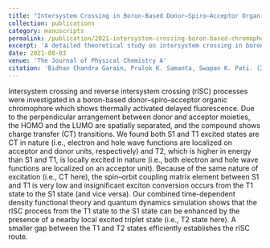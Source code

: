 ```yaml
---
title: "Intersystem Crossing in Boron-Based Donor–Spiro–Acceptor Organic Chromophore: A Detailed Theoretical Study"
collection: publications
category: manuscripts
permalink: /publication/2021-intersystem-crossing-boron-based-chromophore
excerpt: 'A detailed theoretical study on intersystem crossing in boron-based donor–spiro–acceptor organic chromophore.'
date: 2021-08-03
venue: 'The Journal of Physical Chemistry A'
citation: 'Bidhan Chandra Garain, Pralok K. Samanta, Swapan K. Pati. (2021). &quot;Intersystem Crossing in Boron-Based Donor–Spiro–Acceptor Organic Chromophore: A Detailed Theoretical Study.&quot; <i>The Journal of Physical Chemistry A</i>, 125(31), 6674-6680.'
---
```


Intersystem crossing and reverse intersystem crossing (rISC) processes were investigated in a boron-based donor–spiro–acceptor organic chromophore which shows thermally activated delayed fluorescence. Due to the perpendicular arrangement between donor and acceptor moieties, the HOMO and the LUMO are spatially separated, and the compound shows charge transfer (CT) transitions. We found both S1 and T1 excited states are CT in nature (i.e., electron and hole wave functions are localized on acceptor and donor units, respectively) and T2, which is higher in energy than S1 and T1, is locally excited in nature (i.e., both electron and hole wave functions are localized on an acceptor unit). Because of the same nature of excitation (i.e., CT here), the spin–orbit coupling matrix element between S1 and T1 is very low and insignificant exciton conversion occurs from the T1 state to the S1 state (and vice versa). Our combined time-dependent density functional theory and quantum dynamics simulation shows that the rISC process from the T1 state to the S1 state can be enhanced by the presence of a nearby local excited triplet state (i.e., T2 state here). A smaller gap between the T1 and T2 states efficiently establishes the rISC route.
